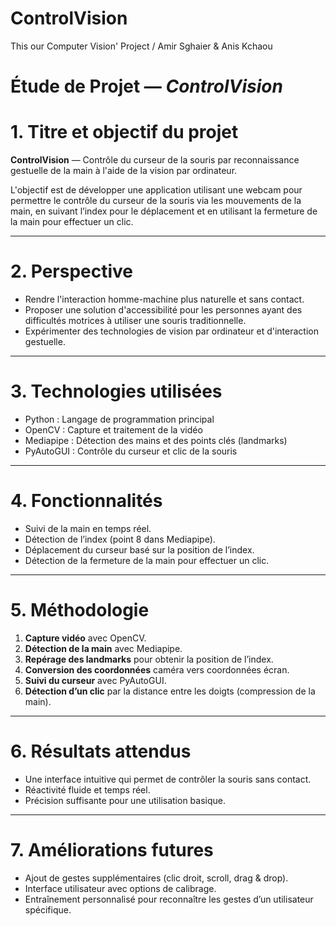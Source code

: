 # ControlVision
This our Computer Vision' Project / Amir Sghaier & Anis Kchaou

# Étude de Projet — *ControlVision*

# 1. Titre et objectif du projet
**ControlVision** — Contrôle du curseur de la souris par reconnaissance gestuelle de la main à l'aide de la vision par ordinateur.

L'objectif est de développer une application utilisant une webcam pour permettre le contrôle du curseur de la souris via les mouvements de la main, en suivant l’index pour le déplacement et en utilisant la fermeture de la main pour effectuer un clic.

---

# 2. Perspective
- Rendre l'interaction homme-machine plus naturelle et sans contact.
- Proposer une solution d'accessibilité pour les personnes ayant des difficultés motrices à utiliser une souris traditionnelle.
- Expérimenter des technologies de vision par ordinateur et d'interaction gestuelle.

---

# 3. Technologies utilisées
- Python : Langage de programmation principal
- OpenCV : Capture et traitement de la vidéo
- Mediapipe : Détection des mains et des points clés (landmarks)
- PyAutoGUI : Contrôle du curseur et clic de la souris

---

# 4. Fonctionnalités
- Suivi de la main en temps réel.
- Détection de l’index (point 8 dans Mediapipe).
- Déplacement du curseur basé sur la position de l’index.
- Détection de la fermeture de la main pour effectuer un clic.

---

# 5. Méthodologie
1. **Capture vidéo** avec OpenCV.
2. **Détection de la main** avec Mediapipe.
3. **Repérage des landmarks** pour obtenir la position de l’index.
4. **Conversion des coordonnées** caméra vers coordonnées écran.
5. **Suivi du curseur** avec PyAutoGUI.
6. **Détection d’un clic** par la distance entre les doigts (compression de la main).

---

# 6. Résultats attendus
- Une interface intuitive qui permet de contrôler la souris sans contact.
- Réactivité fluide et temps réel.
- Précision suffisante pour une utilisation basique.

---

# 7. Améliorations futures
- Ajout de gestes supplémentaires (clic droit, scroll, drag & drop).
- Interface utilisateur avec options de calibrage.
- Entraînement personnalisé pour reconnaître les gestes d’un utilisateur spécifique.


